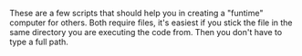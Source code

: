 These are a few scripts that should help you in creating a "funtime" computer for others. Both require files, it's easiest if you stick the file in the same directory you are executing the code from. Then you don't have to type a full path.
